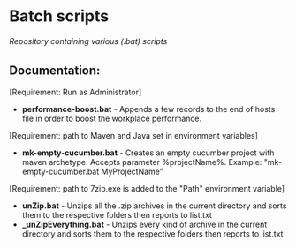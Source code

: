 # Batch scripts
###### Repository containing various (.bat) scripts

## Documentation:

 [Requirement: Run as Administrator]
 - **performance-boost.bat** - Appends a few records to the end of hosts file in order to boost the workplace performance.

 [Requirement: path to Maven and Java set in environment variables]
 - **mk-empty-cucumber.bat** - Creates an empty cucumber project with maven archetype. Accepts parameter %projectName%. Example: "mk-empty-cucumber.bat MyProjectName"
 
 [Requirement: path to 7zip.exe is added to the "Path" environment variable]
 - **unZip.bat** - Unzips all the .zip archives in the current directory and sorts them to the respective folders then reports to list.txt
 - **_unZipEverything.bat** - Unzips every kind of archive in the current directory and sorts them to the respective folders then reports to list.txt
